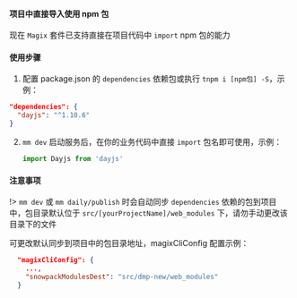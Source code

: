 #### 项目中直接导入使用 npm 包 
现在 `Magix` 套件已支持直接在项目代码中 `import` npm 包的能力

#### 使用步骤

1. 配置 package.json 的 `dependencies` 依赖包或执行 `tnpm i [npm包] -S`，示例：
  ```json
  "dependencies": {
    "dayjs": "^1.10.6"
  }
  ```
2. `mm dev` 启动服务后，在你的业务代码中直接 `import` 包名即可使用，示例：
   ```js
   import Dayjs from 'dayjs'
   ```

#### 注意事项
!> `mm dev` 或 `mm daily/publish` 时会自动同步 `dependencies` 依赖的包到项目中，包目录默认位于 `src/[yourProjectName]/web_modules` 下，请勿手动更改该目录下的文件

可更改默认同步到项目中的包目录地址，magixCliConfig 配置示例：
```json
  "magixCliConfig": {
    ...,
    "snowpackModulesDest": "src/dmp-new/web_modules"
  }
  
```

